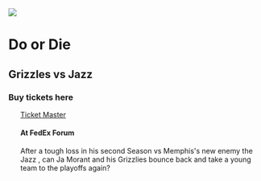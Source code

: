 <!DOCTYPE html>
<html> 
  <head>
  <title> Do or Die Grizz </title>
<link rel="stylesheet" href="style.css">
  </head>
  <img src="https://imgur.com/kok2rJl.png">
  <body>
  <div class="maincon">
  <h1> Do or Die </h1>
  <h2> Grizzles vs Jazz </h2>
  <h3> Buy tickets here </h3>
  <ul>
    <a href="https://ticketmaster.com"><l1>Ticket Master</l1></a>
   </a>
  <h4> At FedEx Forum </h4>
  
  </body>
 
<p> After a tough loss in his second Season vs Memphis's new enemy the Jazz , can Ja Morant and his Grizzlies bounce back and take a young team to the playoffs again?

</p> 
</div>
</html>